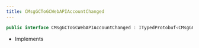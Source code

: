```yaml
---
title: CMsgGCToGCWebAPIAccountChanged
---
```


```csharp
public interface CMsgGCToGCWebAPIAccountChanged : ITypedProtobuf<CMsgGCToGCWebAPIAccountChanged>, INativeHandle
```

- Implements

